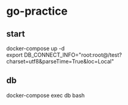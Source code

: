 # go-practice

## start
docker-compose up -d  
export DB_CONNECT_INFO="root:root@/test?charset=utf8&parseTime=True&loc=Local"

## db
docker-compose exec db bash  
